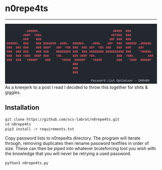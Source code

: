 # n0repe4ts
---
![n0repe4ts](n0repe4ts.png)
As a kneejerk to a post I read I decided to throw this together for shits & giggles.

## Installation
```
git clone https://github.com/scs-labrat/n0repe4ts.git
cd n0repe4ts
pip3 install -r requirements.txt
```
Copy password lists to n0repe4ts directory.  The program will iterate through, removing duplicates then rename password textfiles in order of size.  These can then be piped into whatever bruteforcing tool you wish with the knowledge that you will never be retrying a used password.
```
python3 n0repe4ts.py
```
